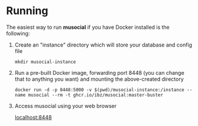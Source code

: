 # Running

The easiest way to run **musocial** if you have Docker installed is the following:

1. Create an "instance" directory which will store your database and config file

   `mkdir musocial-instance`
1. Run a pre-built Docker image, forwarding port 8448 (you can change that to anything you want) and mounting the above-created directory

   `docker run -d -p 8448:5000 -v $(pwd)/musocial-instance:/instance --name musocial --rm -t ghcr.io/ibz/musocial:master-buster`
1. Access musocial using your web browser

   [localhost:8448](http://localhost:8448)

